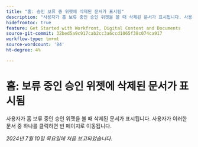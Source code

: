 ```yaml
---
title: "홈: 승인 보류 중 위젯에 삭제된 문서가 표시됨"
description: "사용자가 홈 보류 중인 승인 위젯을 볼 때 삭제된 문서가 표시됩니다. 사용자가 이러한 문서 중 하나를 클릭하면 빈 페이지로 이동됩니다."
hidefromtoc: true
feature: Get Started with Workfront, Digital Content and Documents
source-git-commit: 32bed5a9c917cab2cc3a6ccd1065f38c074ca917
workflow-type: tm+mt
source-wordcount: '84'
ht-degree: 4%

---
```



# 홈: 보류 중인 승인 위젯에 삭제된 문서가 표시됨

사용자가 홈 보류 중인 승인 위젯을 볼 때 삭제된 문서가 표시됩니다. 사용자가 이러한 문서 중 하나를 클릭하면 빈 페이지로 이동됩니다.

_2024년 7월 10일 목요일에 처음 보고되었습니다._
